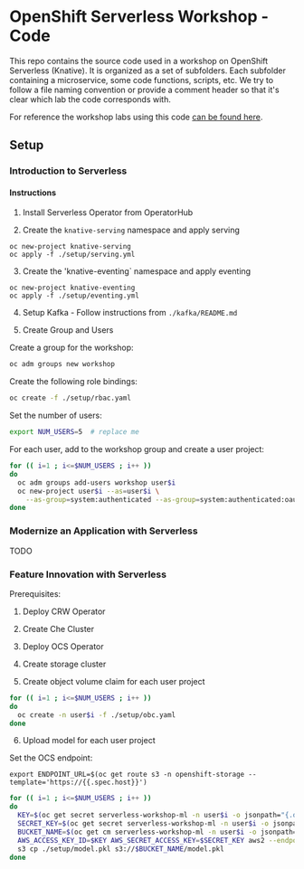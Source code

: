 # OpenShift Serverless Workshop - Code
This repo contains the source code used in a workshop on OpenShift Serverless (Knative). It is organized as a set of subfolders. Each subfolder containing a microservice, some code functions, scripts, etc. We try to follow a file naming convention or provide a comment header so that it's clear which lab the code corresponds with.

For reference the workshop labs using this code [can be found here](https://github.com/RedHatGov/serverless-workshop-labguides/).

## Setup

### Introduction to Serverless

#### Instructions

1. Install Serverless Operator from OperatorHub

2. Create the `knative-serving` namespace and apply serving

```
oc new-project knative-serving
oc apply -f ./setup/serving.yml
```

3. Create the 'knative-eventing` namespace and apply eventing

```
oc new-project knative-eventing
oc apply -f ./setup/eventing.yml
```

4. Setup Kafka - Follow instructions from `./kafka/README.md`

5. Create Group and Users

Create a group for the workshop:

```bash
oc adm groups new workshop
```

Create the following role bindings:

```bash
oc create -f ./setup/rbac.yaml
```

Set the number of users:

```bash
export NUM_USERS=5  # replace me
```

For each user, add to the workshop group and create a user project:

```bash
for (( i=1 ; i<=$NUM_USERS ; i++ ))
do
  oc adm groups add-users workshop user$i
  oc new-project user$i --as=user$i \
    --as-group=system:authenticated --as-group=system:authenticated:oauth
done
```

### Modernize an Application with Serverless

TODO

### Feature Innovation with Serverless

Prerequisites:

1. Deploy CRW Operator

2. Create Che Cluster

3. Deploy OCS Operator

4. Create storage cluster

5. Create object volume claim for each user project

```bash
for (( i=1 ; i<=$NUM_USERS ; i++ ))
do
  oc create -n user$i -f ./setup/obc.yaml
done
```

6. Upload model for each user project

Set the OCS endpoint:

```
export ENDPOINT_URL=$(oc get route s3 -n openshift-storage --template='https://{{.spec.host}}')
```

```bash
for (( i=1 ; i<=$NUM_USERS ; i++ ))
do
  KEY=$(oc get secret serverless-workshop-ml -n user$i -o jsonpath="{.data.AWS_ACCESS_KEY_ID}" | base64 --decode)
  SECRET_KEY=$(oc get secret serverless-workshop-ml -n user$i -o jsonpath="{.data.AWS_SECRET_ACCESS_KEY}" | base64 --decode)
  BUCKET_NAME=$(oc get cm serverless-workshop-ml -n user$i -o jsonpath="{.data.BUCKET_NAME}")
  AWS_ACCESS_KEY_ID=$KEY AWS_SECRET_ACCESS_KEY=$SECRET_KEY aws2 --endpoint $ENDPOINT_URL \
  s3 cp ./setup/model.pkl s3://$BUCKET_NAME/model.pkl
done
```
